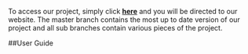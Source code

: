 To access our project, simply click **[here](http://liteventtracker.com/app/#/login)** and you will be directed to our website. The master branch contains the most up to date version of our project and all sub branches contain various pieces of the project.

##User Guide

